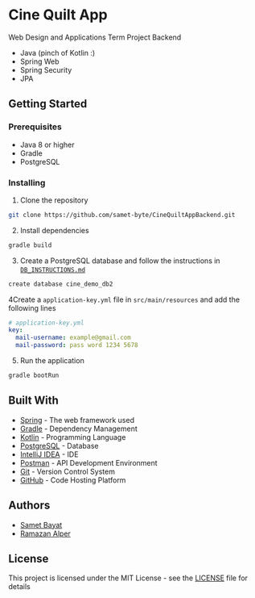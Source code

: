 # Cine Quilt App

Web Design and Applications Term Project Backend

- Java (pinch of Kotlin :)
- Spring Web
- Spring Security
- JPA



## Getting Started

### Prerequisites

- Java 8 or higher
- Gradle
- PostgreSQL

### Installing

1. Clone the repository

```bash
git clone https://github.com/samet-byte/CineQuiltAppBackend.git
```

2. Install dependencies

```bash
gradle build
```

3. Create a PostgreSQL database and follow the instructions in [`DB_INSTRUCTIONS.md`](DB_INSTRUCTIONS.md)

```bash
create database cine_demo_db2
```

4Create a `application-key.yml` file in `src/main/resources` and add the following lines

```yml
# application-key.yml
key:
  mail-username: example@gmail.com
  mail-password: pass word 1234 5678 
```

5. Run the application

```bash
gradle bootRun
```

## Built With

- [Spring](https://spring.io/) - The web framework used
- [Gradle](https://gradle.org/) - Dependency Management
- [Kotlin](https://kotlinlang.org/) - Programming Language
- [PostgreSQL](https://www.postgresql.org/) - Database
- [IntelliJ IDEA](https://www.jetbrains.com/idea/) - IDE
- [Postman](https://www.postman.com/) - API Development Environment
- [Git](https://git-scm.com/) - Version Control System
- [GitHub](https://github.com/samet-byte/cinequilt-app-v2) - Code Hosting Platform

## Authors
- [Samet Bayat](https://sametb.com/)
- [Ramazan Alper]()

## License

This project is licensed under the MIT License - see the [LICENSE](LICENSE) file for details